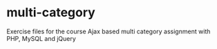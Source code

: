 # multi-category
Exercise files for the course Ajax based multi category assignment with PHP, MySQL and jQuery
